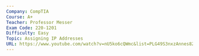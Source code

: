 ```yaml
---
Company: CompTIA
Course: A+
Teacher: Professor Messer
Exam Code: 220-1201
Difficulty: Easy
Topic: Assigning IP Addresses
URL: https://www.youtube.com/watch?v=nU5ko6cQWmc&list=PLG49S3nxzAnnes8ZGI-OBlKEukHCX46N8&index=16
---
```

